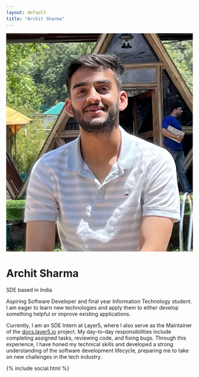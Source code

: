 ```yaml
---
layout: default
title: "Archit Sharma"
---
```

<main>
<div class="mb-6 mt-8 flex items-center gap-4 sm:mb-8 sm:mt-16 sm:gap-5">
        <img src="/assets/images/arch.png" class="h-[65px] w-[65px] rounded-full sm:h-[80px] sm:w-[80px]" />
        <div class="flex flex-col gap-0.5">
          <h1 class="text-xl font-semibold text-white sm:text-3xl sm:font-bold">Archit Sharma</h1>
          <span class="text-base sm:text-lg">SDE based in India</span>
        </div>
      </div>
      <div class="flex flex-col gap-3 text-base leading-7 sm:gap-4 sm:text-lg sm:leading-8">
        <p>Aspiring Software Developer and final year Information Technology student. I am eager to learn new technologies and apply them to either develop something helpful or improve existing applications.</p>
        <p>Currently, I am an SDE Intern at Layer5, where I also serve as the Maintainer of the <a href="https://docs.layer5.io">docs.layer5.io</a> project. My day-to-day responsibilities include completing assigned tasks, reviewing code, and fixing bugs. Through this experience, I have honed my technical skills and developed a strong understanding of the software development lifecycle, preparing me to take on new challenges in the tech industry.</p>
      </div>
      {% include social.html %}
      </main>